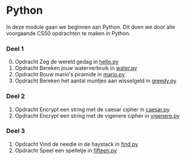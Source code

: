 # Python

In deze module gaan we beginnen aan Python. Dit doen we door alle voorgaande CS50 opdrachten te maken in Python.

### Deel 1

0. <span class="label label-primary">Opdracht</span> Zeg de wereld gedag in [hello.py](/problems/python-hello)
1. <span class="label label-primary">Opdracht</span> Bereken jouw waterverbruik in [water.py](/problems/python-water)
2. <span class="label label-primary">Opdracht</span> Bouw mario's piramide in [mario.py](/problems/python-mario)
3. <span class="label label-primary">Opdracht</span> Bereken het aantal muntjes aan wisselgeld in [greedy.py](/problems/python-greedy)

### Deel 2

1. <span class="label label-primary">Opdracht</span> Encrypt een string met de caesar cipher in [caesar.py](/problems/python-caesar)
2. <span class="label label-primary">Opdracht</span> Encrypt een string met de vigenere cipher in [vigenere.py](/problems/python-vigenere)

### Deel 3

1. <span class="label label-primary">Opdracht</span> Vind de needle in de haystack in [find.py](/problems/python-find)
2. <span class="label label-primary">Opdracht</span> Speel een spelletje in [fifteen.py](/problems/python-fifteen)

